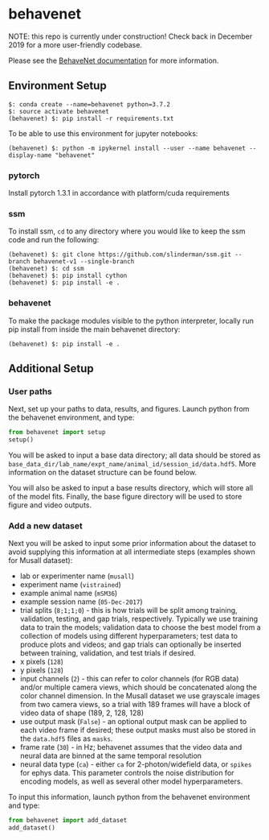 # behavenet

NOTE: this repo is currently under construction! Check back in December 2019 for a more 
user-friendly codebase.

Please see the [BehaveNet documentation](https://behavenet.readthedocs.io/en/latest/) for more information.

## Environment Setup
```
$: conda create --name=behavenet python=3.7.2
$: source activate behavenet
(behavenet) $: pip install -r requirements.txt
```
To be able to use this environment for jupyter notebooks:
```
(behavenet) $: python -m ipykernel install --user --name behavenet --display-name "behavenet"
``` 

### pytorch

Install pytorch 1.3.1 in accordance with platform/cuda requirements

### ssm

To install ssm, `cd` to any directory where you would like to keep the ssm code and run the 
following:

```
(behavenet) $: git clone https://github.com/slinderman/ssm.git --branch behavenet-v1 --single-branch
(behavenet) $: cd ssm
(behavenet) $: pip install cython
(behavenet) $: pip install -e .
```

### behavenet

To make the package modules visible to the python interpreter, locally run pip 
install from inside the main behavenet directory:

```
(behavenet) $: pip install -e .
```

## Additional Setup

### User paths

Next, set up your paths to data, results, and figures. Launch python from the behavenet 
environment, and type:

```python
from behavenet import setup
setup()
```

You will be asked to input a base data directory; all data should be stored as 
`base_data_dir/lab_name/expt_name/animal_id/session_id/data.hdf5`. More information on the dataset 
structure can be found below.

You will also be asked to input a base results directory, which will store all of the model fits. 
Finally, the base figure directory will be used to store figure and video outputs. 

### Add a new dataset

Next you will be asked to input some prior information about the dataset to avoid supplying this 
information at all intermediate steps (examples shown for Musall dataset):

* lab or experimenter name (`musall`)
* experiment name (`vistrained`)
* example animal name (`mSM36`)
* example session name (`05-Dec-2017`)
* trial splits (`8;1;1;0`) - this is how trials will be split among training, validation, testing, 
and gap trials, respectively. Typically we use training data to train the models; validation data
to choose the best model from a collection of models using different hyperparameters; test data to
produce plots and videos; and gap trials can optionally be inserted between training, validation, 
and test trials if desired.
* x pixels (`128`)
* y pixels (`128`)
* input channels (`2`) - this can refer to color channels (for RGB data) and/or multiple camera 
views, which should be concatenated along the color channel dimension. In the Musall dataset we use
grayscale images from two camera views, so a trial with 189 frames will have a block of video data
of shape (189, 2, 128, 128)
* use output mask (`False`) - an optional output mask can be applied to each video frame if desired;
these output masks must also be stored in the `data.hdf5` files as `masks`.
* frame rate (`30`) - in Hz; behavenet assumes that the video data and neural data are binned at 
the same temporal resolution
* neural data type (`ca`) - either `ca` for 2-photon/widefield data, or `spikes` for ephys data. 
This parameter controls the noise distribution for encoding models, as well as several other model 
hyperparameters.

To input this information, launch python from the behavenet environment and type:

```python
from behavenet import add_dataset
add_dataset()
```
